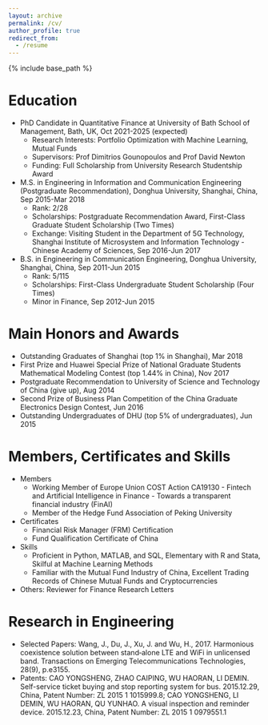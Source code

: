 ```yaml
---
layout: archive
permalink: /cv/
author_profile: true
redirect_from:
  - /resume
---
```


{% include base_path %}

Education
======
* PhD Candidate in Quantitative Finance at University of Bath School of Management, Bath, UK, Oct 2021-2025 (expected)
  * Research Interests: Portfolio Optimization with Machine Learning, Mutual Funds
  * Supervisors: Prof Dimitrios Gounopoulos and Prof David Newton
  * Funding: Full Scholarship from University Research Studentship Award
* M.S. in Engineering in Information and Communication Engineering (Postgraduate Recommendation), Donghua University, Shanghai, China, Sep 2015-Mar 2018 
  * Rank: 2/28
  * Scholarships: Postgraduate Recommendation Award, First-Class Graduate Student Scholarship (Two Times)
  * Exchange: Visiting Student in the Department of 5G Technology, Shanghai Institute of Microsystem and Information Technology - Chinese Academy of Sciences, Sep 2016-Jun 2017 
* B.S. in Engineering in Communication Engineering, Donghua University, Shanghai, China, Sep 2011-Jun 2015
  * Rank: 5/115
  * Scholarships: First-Class Undergraduate Student Scholarship (Four Times)
  * Minor in Finance, Sep 2012-Jun 2015

Main Honors and Awards
======
* Outstanding Graduates of Shanghai (top 1% in Shanghai), Mar 2018 
* First Prize and Huawei Special Prize of National Graduate Students Mathematical Modeling Contest (top 1.44% in China), Nov 2017
* Postgraduate Recommendation to University of Science and Technology of China (give up), Aug 2014
* Second Prize of Business Plan Competition of the China Graduate Electronics Design Contest, Jun 2016 
* Outstanding Undergraduates of DHU (top 5% of undergraduates), Jun 2015 
  
Members, Certificates and Skills 
======
* Members
  * Working Member of Europe Union COST Action CA19130 - Fintech and Artificial Intelligence in Finance - Towards a transparent financial industry (FinAI)
  * Member of the Hedge Fund Association of Peking University
* Certificates
  * Financial Risk Manager (FRM) Certification
  * Fund Qualification Certificate of China
* Skills
  * Proficient in Python, MATLAB, and SQL, Elementary with R and Stata, Skilful at Machine Learning Methods
  * Familiar with the Mutual Fund Industry of China, Excellent Trading Records of Chinese Mutual Funds and Cryptocurrencies
* Others: Reviewer  for Finance Research Letters

Research in Engineering
======
* Selected Papers: Wang, J., Du, J., Xu, J. and Wu, H., 2017. Harmonious coexistence solution between stand‐alone LTE and WiFi in unlicensed band. Transactions on Emerging Telecommunications Technologies, 28(9), p.e3155.
* Patents: CAO YONGSHENG, ZHAO CAIPING, WU HAORAN, LI DEMIN. Self-service ticket buying and stop reporting system for bus. 2015.12.29, China, Patent Number: ZL 2015 1 1015999.8; CAO YONGSHENG, LI DEMIN, WU HAORAN, QU YUNHAO. A visual inspection and reminder device. 2015.12.23, China, Patent Number: ZL 2015 1 0979551.1
